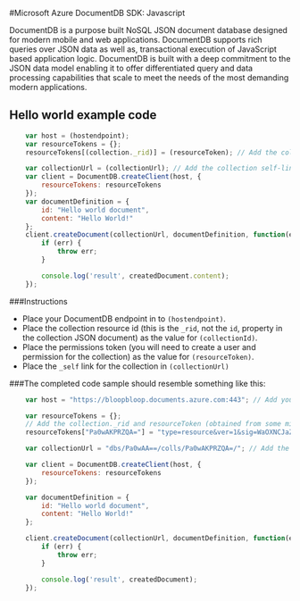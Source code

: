 #Microsoft Azure DocumentDB SDK: Javascript

DocumentDB is a purpose built NoSQL JSON document database designed for modern mobile and web applications. DocumentDB supports rich queries over JSON data as well as, transactional execution of JavaScript based application logic. DocumentDB is built with a deep commitment to the JSON data model enabling it to offer differentiated query and data processing capabilities that scale to meet the needs of the most demanding modern applications.

## Hello world example code

```javascript
    var host = (hostendpoint); 
    var resourceTokens = {};
    resourceTokens[(collection._rid)] = (resourceToken); // Add the collection _rid (NOT the Collection Id but the internal resource id) and resourceToken for read/write on the collection

    var collectionUrl = (collectionUrl); // Add the collection self-link
    var client = DocumentDB.createClient(host, {
        resourceTokens: resourceTokens
    });
    var documentDefinition = {
        id: "Hello world document",
        content: "Hello World!"
    };
    client.createDocument(collectionUrl, documentDefinition, function(err, createdDocument) {
        if (err) {
            throw err;
        }

        console.log('result', createdDocument.content);
    });
```

###Instructions
 - Place your DocumentDB endpoint in to `(hostendpoint)`.
 - Place the collection resource id (this is the `_rid`, not the `id`,
   property in the collection JSON document) as the value for
   `(collectionId)`.
 - Place the permissions token (you will need to create a user and
   permission for the collection) as the value for `(resourceToken)`.
 - Place the `_self` link for the collection in `(collectionUrl)`

###The completed code sample should resemble something like this:


```javascript
    var host = "https://bloopbloop.documents.azure.com:443"; // Add your host

    var resourceTokens = {};
    // Add the collection._rid and resourceToken (obtained from some middle tier service) for read/write on the collection
    resourceTokens["Pa0wAKPRZQA="] = "type=resource&ver=1&sig=WaOXNCJaZ7Z7obf74i48Yg==;Dbb5bXDnm5ou0rpAUyifsFR5VNIsfSTeuad81P7zC7ytJtSwLCLnw9ne99vuIH8/giBsYIrqtXE5PYDs2idLfdJ4+K3bfT8BJgWqdgIuIEE/nvVpdEQ85y1azPXO7F+wXwBzK4eH2wQ0yMudy+petUdnN1GR3VJNsuNTZ1j+mnLLT/FLpFjWLVyI2dTLe7KHM0FvnczVZmT9wGJV8rUMjgjV9oG552DAev9exPGnj4E=;"; 

    var collectionUrl = "dbs/Pa0wAA==/colls/Pa0wAKPRZQA=/"; // Add the collection self-link

    var client = DocumentDB.createClient(host, {
        resourceTokens: resourceTokens
    });

    var documentDefinition = {
        id: "Hello world document",
        content: "Hello World!"
    };

    client.createDocument(collectionUrl, documentDefinition, function(err, createdDocument) {
        if (err) {
            throw err;
        }

        console.log('result', createdDocument);
    });
```
